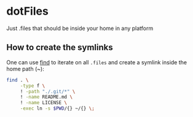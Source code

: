 # dotFiles
Just .files that should be inside your home in any platform

## How to create the symlinks

One can use [find](http://www.gnu.org/software/findutils/) to iterate
on all `.files` and create a symlink inside the home path (~):
```bash
find . \
     -type f \
     ! -path "./.git/*" \
     ! -name README.md \
     ! -name LICENSE \
     -exec ln -s $PWD/{} ~/{} \;
```
